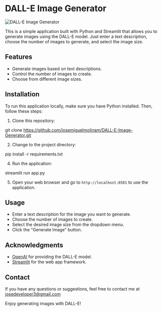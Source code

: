 # DALL-E Image Generator

![DALL-E Image Generator](app_screenshot.png)

This is a simple application built with Python and Streamlit that allows you to generate images using the DALL-E model. Just enter a text description, choose the number of images to generate, and select the image size.

## Features

- Generate images based on text descriptions.
- Control the number of images to create.
- Choose from different image sizes.

## Installation

To run this application locally, make sure you have Python installed. Then, follow these steps:

1. Clone this repository:

git clone https://github.com/josemiguelmolinam/DALL-E-Image-Generator.git


2. Change to the project directory:

pip install -r requirements.txt


4. Run the application:

streamlit run app.py


5. Open your web browser and go to `http://localhost:8501` to use the application.

## Usage

- Enter a text description for the image you want to generate.
- Choose the number of images to create.
- Select the desired image size from the dropdown menu.
- Click the "Generate Image" button.

## Acknowledgments

- [OpenAI](https://openai.com) for providing the DALL-E model.
- [Streamlit](https://streamlit.io) for the web app framework.

## Contact

If you have any questions or suggestions, feel free to contact me at josedeveloper3@gmail.com

Enjoy generating images with DALL-E!
